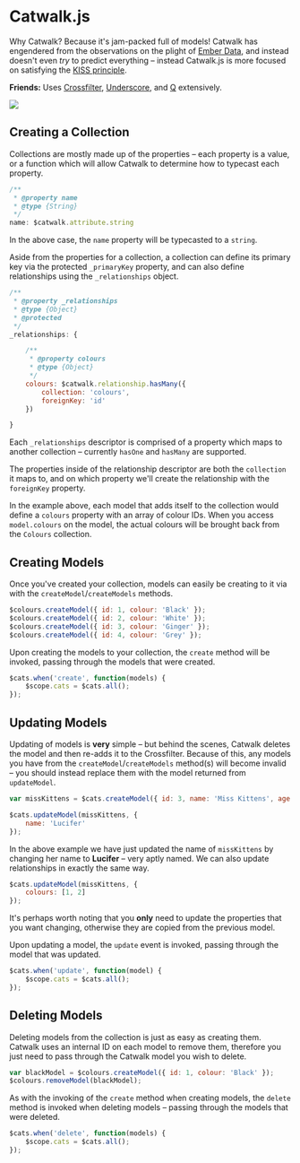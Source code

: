 Catwalk.js
======

Why Catwalk? Because it's jam-packed full of models! Catwalk has engendered from the observations on the plight of <a href="https://github.com/emberjs/data" target="_blank">Ember Data</a>, and instead doesn't even *try* to predict everything &ndash; instead Catwalk.js is more focused on satisfying the <a href="http://en.wikipedia.org/wiki/KISS_principle" target="_blank">KISS principle</a>.

**Friends:** Uses <a href="https://github.com/square/crossfilter" target="_blank">Crossfilter</a>, <a href="http://underscorejs.org/" target="_blank">Underscore</a>, and <a href="https://github.com/kriskowal/q" target="_blank">Q</a> extensively.

<img src="http://fc06.deviantart.net/fs37/i/2008/265/2/8/Cat_silhouette_by_valsgalore.png" />

Creating a Collection
-----

Collections are mostly made up of the properties &ndash; each property is a value, or a function which will allow Catwalk to determine how to typecast each property.

```javascript
/**
 * @property name
 * @type {String}
 */
name: $catwalk.attribute.string
```

In the above case, the `name` property will be typecasted to a `string`.

Aside from the properties for a collection, a collection can define its primary key via the protected `_primaryKey` property, and can also define relationships using the `_relationships` object.

```javascript
/**
 * @property _relationships
 * @type {Object}
 * @protected
 */
_relationships: {

    /**
     * @property colours
     * @type {Object}
     */
    colours: $catwalk.relationship.hasMany({
        collection: 'colours',
        foreignKey: 'id'
    })

}
```

Each `_relationships` descriptor is comprised of a property which maps to another collection &ndash; currently `hasOne` and `hasMany` are supported.

The properties inside of the relationship descriptor are both the `collection` it maps to, and on which property we'll create the relationship with the `foreignKey` property.

In the example above, each model that adds itself to the collection would define a `colours` property with an array of colour IDs. When you access `model.colours` on the model, the actual colours will be brought back from the `Colours` collection.

Creating Models
-----

Once you've created your collection, models can easily be creating to it via with the `createModel`/`createModels` methods.

```javascript
$colours.createModel({ id: 1, colour: 'Black' });
$colours.createModel({ id: 2, colour: 'White' });
$colours.createModel({ id: 3, colour: 'Ginger' });
$colours.createModel({ id: 4, colour: 'Grey' });
```

Upon creating the models to your collection, the `create` method will be invoked, passing through the models that were created.

```javascript
$cats.when('create', function(models) {
    $scope.cats = $cats.all();
});
```

Updating Models
-----

Updating of models is **very** simple &ndash; but behind the scenes, Catwalk deletes the model and then re-adds it to the Crossfilter. Because of this, any models you have from the `createModel`/`createModels` method(s) will become invalid &ndash; you should instead replace them with the model returned from `updateModel`.

```javascript
var missKittens = $cats.createModel({ id: 3, name: 'Miss Kittens', age: 4, colours: [1, 2, 3, 4] });

$cats.updateModel(missKittens, {
    name: 'Lucifer'
});
```

In the above example we have just updated the name of `missKittens` by changing her name to **Lucifer** &ndash; very aptly named. We can also update relationships in exactly the same way.

```javascript
$cats.updateModel(missKittens, {
    colours: [1, 2]
});
```

It's perhaps worth noting that you **only** need to update the properties that you want changing, otherwise they are copied from the previous model.

Upon updating a model, the `update` event is invoked, passing through the model that was updated.

```javascript
$cats.when('update', function(model) {
    $scope.cats = $cats.all();
});
```

Deleting Models
-----

Deleting models from the collection is just as easy as creating them. Catwalk uses an internal ID on each model to remove them, therefore you just need to pass through the Catwalk model you wish to delete.

```javascript
var blackModel = $colours.createModel({ id: 1, colour: 'Black' });
$colours.removeModel(blackModel);
```

As with the invoking of the `create` method when creating models, the `delete` method is invoked when deleting models &ndash; passing through the models that were deleted.

```javascript
$cats.when('delete', function(models) {
    $scope.cats = $cats.all();
});
```